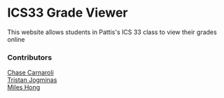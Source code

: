 # ICS33 Grade Viewer
This website allows students in Pattis's ICS 33 class to view their grades online

### Contributors
[Chase Carnaroli](https://www.linkedin.com/in/chase-carnaroli-5ba365141/)  
[Tristan Jogminas](https://www.linkedin.com/in/tristan-jogminas/)  
[Miles Hong](https://github.com/wontonlegend)  
